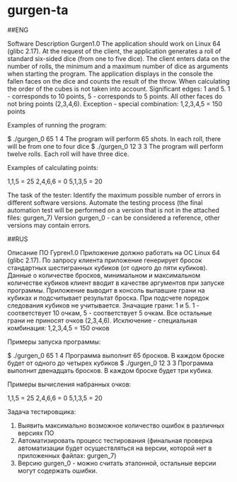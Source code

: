 # gurgen-ta


##ENG<br>

Software Description Gurgen1.0 The application should work on Linux 64 (glibc 2.17). At the request of the client, the application generates a roll of standard six-sided dice (from one to five dice). The client enters data on the number of rolls, the minimum and a maximum number of dice as arguments when starting the program. The application displays in the console the fallen faces on the dice and counts the result of the throw. When calculating the order of the cubes is not taken into account. Significant edges: 1 and 5. 1 - corresponds to 10 points, 5 - corresponds to 5 points. All other faces do not bring points (2,3,4,6). Exception - special combination: 1,2,3,4,5 = 150 points

Examples of running the program:

$ ./gurgen_0 65 1 4 The program will perform 65 shots. In each roll, there will be from one to four dice $ ./gurgen_0 12 3 3 The program will perform twelve rolls. Each roll will have three dice.

Examples of calculating points:

1,1,5 = 25 2,4,6,6 = 0 5,1,3,5 = 20

The task of the tester:
Identify the maximum possible number of errors in different software versions.
Automate the testing process (the final automation test will be performed on a version that is not in the attached files: gurgen_7)
Version gurgen_0 - can be considered a reference, other versions may contain errors.
    

##RUS<br>

Описание ПО Гурген1.0
Приложение должно работать на ОС Linux 64 (glibc 2.17). По запросу клиента приложение генерирует бросок стандартных шестигранных кубиков (от одного до пяти кубиков). Данные о количестве бросков, минимальном и максимальном количестве кубиков клиент вводит в качестве аргументов при запуске программы. Приложение выводит в консоль выпавшие грани на кубиках и подсчитывает результат броска. При подсчете порядок следования кубиков не учитывается. Значащие грани: 1 и 5. 1 - соответствует 10 очкам, 5 - соответствует 5 очкам. Все остальные грани не приносят очков (2,3,4,6).
Исключение - специальная комбинация: 1,2,3,4,5 = 150 очков

Примеры запуска программы:

$ ./gurgen_0 65 1 4
Программа выполнит 65 бросков. В каждом броске будет от одного до четырех кубиков
$ ./gurgen_0 12 3 3
Программа выполнит двенадцать бросков. В каждом броске будет три кубика.

Примеры вычисления набранных очков:

1,1,5 = 25 
2,4,6,6 = 0 
5,1,3,5 = 20 

Задача тестировщика:
1) Выявить максимально возможное количество ошибок в различных версиях ПО
2) Автоматизировать процесс тестирования (финальная проверка автоматизации будет осуществляться на версии, которой нет в приложенных файлах: gurgen_7)
3) Версию gurgen_0 - можно считать эталонной, остальные версии могут содержать ошибки.
